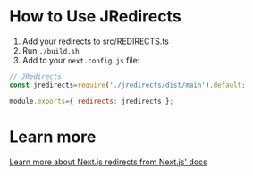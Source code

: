 # How to Use JRedirects
1. Add your redirects to src/REDIRECTS.ts
2. Run `./build.sh`
2. Add to your `next.config.js` file:
```js
// JRedirects
const jredirects=require('./jredirects/dist/main').default;

module.exports={ redirects: jredirects };
```

# Learn more
[Learn more about Next.js redirects from Next.js' docs](https://nextjs.org/docs/api-reference/next.config.js/redirects)
